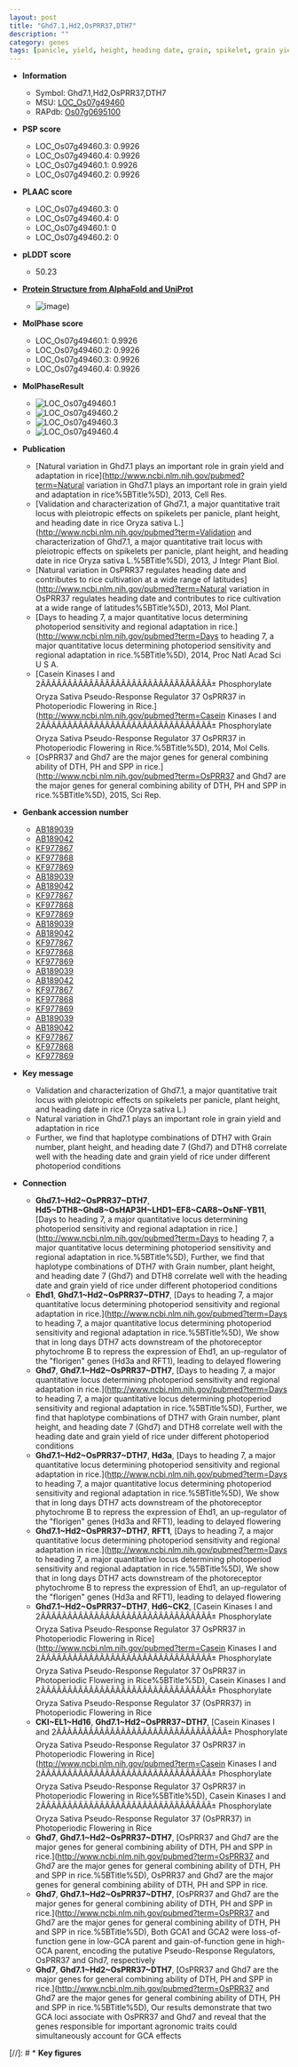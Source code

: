 ```yaml
---
layout: post
title: "Ghd7.1,Hd2,OsPRR37,DTH7"
description: ""
category: genes
tags: [panicle, yield, height, heading date, grain, spikelet, grain yield, spikelets per panicle]
---
```


* **Information**  
    + Symbol: Ghd7.1,Hd2,OsPRR37,DTH7  
    + MSU: [LOC_Os07g49460](http://rice.plantbiology.msu.edu/cgi-bin/ORF_infopage.cgi?orf=LOC_Os07g49460)  
    + RAPdb: [Os07g0695100](http://rapdb.dna.affrc.go.jp/viewer/gbrowse_details/irgsp1?name=Os07g0695100)  

* **PSP score**  
    + LOC_Os07g49460.3: 0.9926 
    + LOC_Os07g49460.4: 0.9926 
    + LOC_Os07g49460.1: 0.9926 
    + LOC_Os07g49460.2: 0.9926 

* **PLAAC score**  
    + LOC_Os07g49460.3: 0 
    + LOC_Os07g49460.4: 0 
    + LOC_Os07g49460.1: 0 
    + LOC_Os07g49460.2: 0 

* **pLDDT score**
    + 50.23

* **[Protein Structure from AlphaFold and UniProt](https://www.uniprot.org/uniprotkb/Q0D3B6/entry#structure)**
    + ![image](https://ricepsp.github.io/images/Q0/AF-Q0D3B6-F1.png))

* **MolPhase score**
    + LOC_Os07g49460.1: 0.9926
    + LOC_Os07g49460.2: 0.9926
    + LOC_Os07g49460.3: 0.9926
    + LOC_Os07g49460.4: 0.9926

* **MolPhaseResult**
    + ![LOC_Os07g49460.1](https://ricepsp.github.io/pictures/LOC_Os07g/LOC_Os07g49460.1.png)
    + ![LOC_Os07g49460.2](https://ricepsp.github.io/pictures/LOC_Os07g/LOC_Os07g49460.2.png)
    + ![LOC_Os07g49460.3](https://ricepsp.github.io/pictures/LOC_Os07g/LOC_Os07g49460.3.png)
    + ![LOC_Os07g49460.4](https://ricepsp.github.io/pictures/LOC_Os07g/LOC_Os07g49460.4.png)

* **Publication**  
    + [Natural variation in Ghd7.1 plays an important role in grain yield and adaptation in rice](http://www.ncbi.nlm.nih.gov/pubmed?term=Natural variation in Ghd7.1 plays an important role in grain yield and adaptation in rice%5BTitle%5D), 2013, Cell Res.
    + [Validation and characterization of Ghd7.1, a major quantitative trait locus with pleiotropic effects on spikelets per panicle, plant height, and heading date in rice Oryza sativa L.](http://www.ncbi.nlm.nih.gov/pubmed?term=Validation and characterization of Ghd7.1, a major quantitative trait locus with pleiotropic effects on spikelets per panicle, plant height, and heading date in rice Oryza sativa L.%5BTitle%5D), 2013, J Integr Plant Biol.
    + [Natural variation in OsPRR37 regulates heading date and contributes to rice cultivation at a wide range of latitudes](http://www.ncbi.nlm.nih.gov/pubmed?term=Natural variation in OsPRR37 regulates heading date and contributes to rice cultivation at a wide range of latitudes%5BTitle%5D), 2013, Mol Plant.
    + [Days to heading 7, a major quantitative locus determining photoperiod sensitivity and regional adaptation in rice.](http://www.ncbi.nlm.nih.gov/pubmed?term=Days to heading 7, a major quantitative locus determining photoperiod sensitivity and regional adaptation in rice.%5BTitle%5D), 2014, Proc Natl Acad Sci U S A.
    + [Casein Kinases I and 2ÃÂÃÂÃÂÃÂÃÂÃÂÃÂÃÂÃÂÃÂÃÂÃÂÃÂÃÂÃÂÃÂ± Phosphorylate Oryza Sativa Pseudo-Response Regulator 37 OsPRR37 in Photoperiodic Flowering in Rice.](http://www.ncbi.nlm.nih.gov/pubmed?term=Casein Kinases I and 2ÃÂÃÂÃÂÃÂÃÂÃÂÃÂÃÂÃÂÃÂÃÂÃÂÃÂÃÂÃÂÃÂ± Phosphorylate Oryza Sativa Pseudo-Response Regulator 37 OsPRR37 in Photoperiodic Flowering in Rice.%5BTitle%5D), 2014, Mol Cells.
    + [OsPRR37 and Ghd7 are the major genes for general combining ability of DTH, PH and SPP in rice.](http://www.ncbi.nlm.nih.gov/pubmed?term=OsPRR37 and Ghd7 are the major genes for general combining ability of DTH, PH and SPP in rice.%5BTitle%5D), 2015, Sci Rep.

* **Genbank accession number**  
    + [AB189039](http://www.ncbi.nlm.nih.gov/nuccore/AB189039)
    + [AB189042](http://www.ncbi.nlm.nih.gov/nuccore/AB189042)
    + [KF977867](http://www.ncbi.nlm.nih.gov/nuccore/KF977867)
    + [KF977868](http://www.ncbi.nlm.nih.gov/nuccore/KF977868)
    + [KF977869](http://www.ncbi.nlm.nih.gov/nuccore/KF977869)
    + [AB189039](http://www.ncbi.nlm.nih.gov/nuccore/AB189039)
    + [AB189042](http://www.ncbi.nlm.nih.gov/nuccore/AB189042)
    + [KF977867](http://www.ncbi.nlm.nih.gov/nuccore/KF977867)
    + [KF977868](http://www.ncbi.nlm.nih.gov/nuccore/KF977868)
    + [KF977869](http://www.ncbi.nlm.nih.gov/nuccore/KF977869)
    + [AB189039](http://www.ncbi.nlm.nih.gov/nuccore/AB189039)
    + [AB189042](http://www.ncbi.nlm.nih.gov/nuccore/AB189042)
    + [KF977867](http://www.ncbi.nlm.nih.gov/nuccore/KF977867)
    + [KF977868](http://www.ncbi.nlm.nih.gov/nuccore/KF977868)
    + [KF977869](http://www.ncbi.nlm.nih.gov/nuccore/KF977869)
    + [AB189039](http://www.ncbi.nlm.nih.gov/nuccore/AB189039)
    + [AB189042](http://www.ncbi.nlm.nih.gov/nuccore/AB189042)
    + [KF977867](http://www.ncbi.nlm.nih.gov/nuccore/KF977867)
    + [KF977868](http://www.ncbi.nlm.nih.gov/nuccore/KF977868)
    + [KF977869](http://www.ncbi.nlm.nih.gov/nuccore/KF977869)
    + [AB189039](http://www.ncbi.nlm.nih.gov/nuccore/AB189039)
    + [AB189042](http://www.ncbi.nlm.nih.gov/nuccore/AB189042)
    + [KF977867](http://www.ncbi.nlm.nih.gov/nuccore/KF977867)
    + [KF977868](http://www.ncbi.nlm.nih.gov/nuccore/KF977868)
    + [KF977869](http://www.ncbi.nlm.nih.gov/nuccore/KF977869)

* **Key message**  
    + Validation and characterization of Ghd7.1, a major quantitative trait locus with pleiotropic effects on spikelets per panicle, plant height, and heading date in rice (Oryza sativa L.)
    + Natural variation in Ghd7.1 plays an important role in grain yield and adaptation in rice
    + Further, we find that haplotype combinations of DTH7 with Grain number, plant height, and heading date 7 (Ghd7) and DTH8 correlate well with the heading date and grain yield of rice under different photoperiod conditions

* **Connection**  
    + __Ghd7.1~Hd2~OsPRR37~DTH7__, __Hd5~DTH8~Ghd8~OsHAP3H~LHD1~EF8~CAR8~OsNF-YB11__, [Days to heading 7, a major quantitative locus determining photoperiod sensitivity and regional adaptation in rice.](http://www.ncbi.nlm.nih.gov/pubmed?term=Days to heading 7, a major quantitative locus determining photoperiod sensitivity and regional adaptation in rice.%5BTitle%5D), Further, we find that haplotype combinations of DTH7 with Grain number, plant height, and heading date 7 (Ghd7) and DTH8 correlate well with the heading date and grain yield of rice under different photoperiod conditions
    + __Ehd1__, __Ghd7.1~Hd2~OsPRR37~DTH7__, [Days to heading 7, a major quantitative locus determining photoperiod sensitivity and regional adaptation in rice.](http://www.ncbi.nlm.nih.gov/pubmed?term=Days to heading 7, a major quantitative locus determining photoperiod sensitivity and regional adaptation in rice.%5BTitle%5D), We show that in long days DTH7 acts downstream of the photoreceptor phytochrome B to repress the expression of Ehd1, an up-regulator of the &quot;florigen&quot; genes (Hd3a and RFT1), leading to delayed flowering
    + __Ghd7__, __Ghd7.1~Hd2~OsPRR37~DTH7__, [Days to heading 7, a major quantitative locus determining photoperiod sensitivity and regional adaptation in rice.](http://www.ncbi.nlm.nih.gov/pubmed?term=Days to heading 7, a major quantitative locus determining photoperiod sensitivity and regional adaptation in rice.%5BTitle%5D), Further, we find that haplotype combinations of DTH7 with Grain number, plant height, and heading date 7 (Ghd7) and DTH8 correlate well with the heading date and grain yield of rice under different photoperiod conditions
    + __Ghd7.1~Hd2~OsPRR37~DTH7__, __Hd3a__, [Days to heading 7, a major quantitative locus determining photoperiod sensitivity and regional adaptation in rice.](http://www.ncbi.nlm.nih.gov/pubmed?term=Days to heading 7, a major quantitative locus determining photoperiod sensitivity and regional adaptation in rice.%5BTitle%5D), We show that in long days DTH7 acts downstream of the photoreceptor phytochrome B to repress the expression of Ehd1, an up-regulator of the &quot;florigen&quot; genes (Hd3a and RFT1), leading to delayed flowering
    + __Ghd7.1~Hd2~OsPRR37~DTH7__, __RFT1__, [Days to heading 7, a major quantitative locus determining photoperiod sensitivity and regional adaptation in rice.](http://www.ncbi.nlm.nih.gov/pubmed?term=Days to heading 7, a major quantitative locus determining photoperiod sensitivity and regional adaptation in rice.%5BTitle%5D), We show that in long days DTH7 acts downstream of the photoreceptor phytochrome B to repress the expression of Ehd1, an up-regulator of the &quot;florigen&quot; genes (Hd3a and RFT1), leading to delayed flowering
    + __Ghd7.1~Hd2~OsPRR37~DTH7__, __Hd6~CK2__, [Casein Kinases I and 2ÃÂÃÂÃÂÃÂÃÂÃÂÃÂÃÂÃÂÃÂÃÂÃÂÃÂÃÂÃÂÃÂ± Phosphorylate Oryza Sativa Pseudo-Response Regulator 37 OsPRR37 in Photoperiodic Flowering in Rice](http://www.ncbi.nlm.nih.gov/pubmed?term=Casein Kinases I and 2ÃÂÃÂÃÂÃÂÃÂÃÂÃÂÃÂÃÂÃÂÃÂÃÂÃÂÃÂÃÂÃÂ± Phosphorylate Oryza Sativa Pseudo-Response Regulator 37 OsPRR37 in Photoperiodic Flowering in Rice%5BTitle%5D), Casein Kinases I and 2ÃÂÃÂÃÂÃÂÃÂÃÂÃÂÃÂÃÂÃÂÃÂÃÂÃÂÃÂÃÂÃÂ± Phosphorylate Oryza Sativa Pseudo-Response Regulator 37 (OsPRR37) in Photoperiodic Flowering in Rice
    + __CKI~EL1~Hd16__, __Ghd7.1~Hd2~OsPRR37~DTH7__, [Casein Kinases I and 2ÃÂÃÂÃÂÃÂÃÂÃÂÃÂÃÂÃÂÃÂÃÂÃÂÃÂÃÂÃÂÃÂ± Phosphorylate Oryza Sativa Pseudo-Response Regulator 37 OsPRR37 in Photoperiodic Flowering in Rice](http://www.ncbi.nlm.nih.gov/pubmed?term=Casein Kinases I and 2ÃÂÃÂÃÂÃÂÃÂÃÂÃÂÃÂÃÂÃÂÃÂÃÂÃÂÃÂÃÂÃÂ± Phosphorylate Oryza Sativa Pseudo-Response Regulator 37 OsPRR37 in Photoperiodic Flowering in Rice%5BTitle%5D), Casein Kinases I and 2ÃÂÃÂÃÂÃÂÃÂÃÂÃÂÃÂÃÂÃÂÃÂÃÂÃÂÃÂÃÂÃÂ± Phosphorylate Oryza Sativa Pseudo-Response Regulator 37 (OsPRR37) in Photoperiodic Flowering in Rice
    + __Ghd7__, __Ghd7.1~Hd2~OsPRR37~DTH7__, [OsPRR37 and Ghd7 are the major genes for general combining ability of DTH, PH and SPP in rice.](http://www.ncbi.nlm.nih.gov/pubmed?term=OsPRR37 and Ghd7 are the major genes for general combining ability of DTH, PH and SPP in rice.%5BTitle%5D), OsPRR37 and Ghd7 are the major genes for general combining ability of DTH, PH and SPP in rice.
    + __Ghd7__, __Ghd7.1~Hd2~OsPRR37~DTH7__, [OsPRR37 and Ghd7 are the major genes for general combining ability of DTH, PH and SPP in rice.](http://www.ncbi.nlm.nih.gov/pubmed?term=OsPRR37 and Ghd7 are the major genes for general combining ability of DTH, PH and SPP in rice.%5BTitle%5D), Both GCA1 and GCA2 were loss-of-function gene in low-GCA parent and gain-of-function gene in high-GCA parent, encoding the putative Pseudo-Response Regulators, OsPRR37 and Ghd7, respectively
    + __Ghd7__, __Ghd7.1~Hd2~OsPRR37~DTH7__, [OsPRR37 and Ghd7 are the major genes for general combining ability of DTH, PH and SPP in rice.](http://www.ncbi.nlm.nih.gov/pubmed?term=OsPRR37 and Ghd7 are the major genes for general combining ability of DTH, PH and SPP in rice.%5BTitle%5D), Our results demonstrate that two GCA loci associate with OsPRR37 and Ghd7 and reveal that the genes responsible for important agronomic traits could simultaneously account for GCA effects

[//]: # * **Key figures**  



